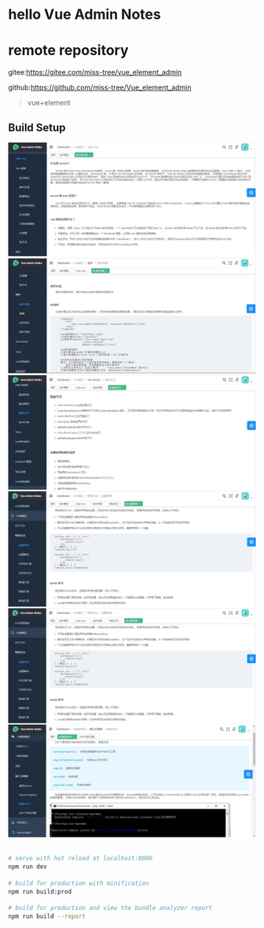 # hello Vue  Admin  Notes 

# remote repository 
  gitee:https://gitee.com/miss-tree/vue_element_admin

  github:https://github.com/miss-tree/Vue_element_admin

> vue+element

## Build Setup


![](./src/assets/md01.jpg)
![](https://raw.githubusercontent.com/miss-tree/Vue_element_admin/master/src/assets/md02.jpg)
![](https://raw.githubusercontent.com/miss-tree/Vue_element_admin/master/src/assets/md03.jpg)
![](https://raw.githubusercontent.com/miss-tree/Vue_element_admin/master/src/assets/md04.jpg)
![](./src/assets/md04.jpg)
![](./src/assets/md05.jpg)

``` bash

# serve with hot reload at localhost:8080
npm run dev

# build for production with minification
npm run build:prod

# build for production and view the bundle analyzer report
npm run build --report
```



